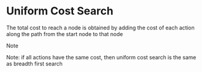 # Uniform Cost Search
The total cost to reach a node is obtained by adding the cost of each action along the path from the start node to that node

> [!Note]
> Note: if all actions have the same cost, then uniform cost search is the same as breadth first search

